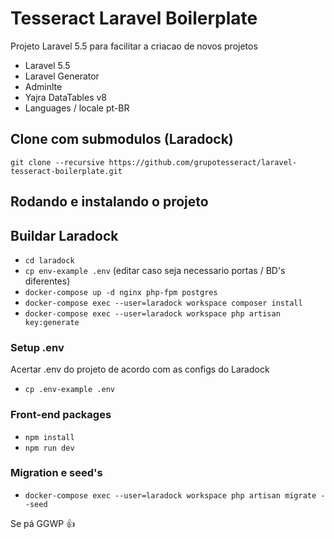 # Tesseract Laravel Boilerplate

Projeto Laravel 5.5 para facilitar a criacao de novos projetos

- Laravel 5.5
- Laravel Generator
- Adminlte
- Yajra DataTables v8
- Languages / locale pt-BR

## Clone com submodulos (Laradock)

`git clone --recursive https://github.com/grupotesseract/laravel-tesseract-boilerplate.git`

## Rodando e instalando o projeto

## Buildar Laradock
- `cd laradock`
- `cp env-example .env` (editar caso seja necessario portas / BD's diferentes)
- `docker-compose up -d nginx php-fpm postgres`
- `docker-compose exec --user=laradock workspace composer install`
- `docker-compose exec --user=laradock workspace php artisan key:generate`

### Setup .env
Acertar .env do projeto de acordo com as configs do Laradock
- `cp .env-example .env`

### Front-end packages
- `npm install`
- `npm run dev`

### Migration e seed's
- `docker-compose exec --user=laradock workspace php artisan migrate --seed`

Se pá GGWP :+1:
